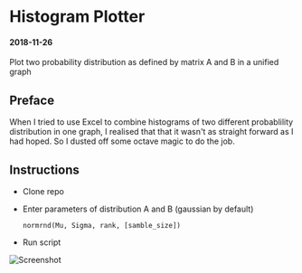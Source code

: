 # Histogram Plotter
#### 2018-11-26
Plot two probability distribution as defined by matrix A and B in a unified graph

## Preface
When I tried to use Excel to combine histograms of two different probablility distribution in one graph, I realised that that it wasn't as straight forward as I had hoped. So I dusted off some octave magic to do the job.

## Instructions
- Clone repo
- Enter parameters of distribution A and B (gaussian by default)

  ``` normrnd(Mu, Sigma, rank, [samble_size]) ```

- Run script

![Screenshot](hist.png)
